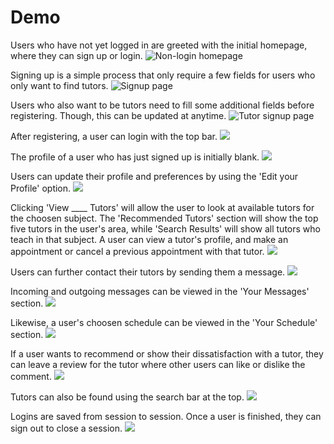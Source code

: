 # Demo
Users who have not yet logged in are greeted with the initial homepage, where they can sign up or login.
![Non-login homepage](https://github.com/FeHioe/Tutor-Me/blob/master/demo/initial_hompage.gif "Initial homepage")

Signing up is a simple process that only require a few fields for users who only want to find tutors.
![Signup page](https://github.com/FeHioe/Tutor-Me/blob/master/demo/signup.gif "Signup page")

Users who also want to be tutors need to fill some additional fields before registering. Though, this can be updated at anytime.
![Tutor signup page](https://github.com/FeHioe/Tutor-Me/blob/master/demo/tutor_signup.gif "Tutor signup page")

After registering, a user can login with the top bar.
![](https://github.com/FeHioe/Tutor-Me/blob/master/demo/login.gif "")

The profile of a user who has just signed up is initially blank. 
![](https://github.com/FeHioe/Tutor-Me/blob/master/demo/initial_prof.gif "")

Users can update their profile and preferences by using the 'Edit your Profile' option.
![](https://github.com/FeHioe/Tutor-Me/blob/master/demo/update_prof.gif "")

Clicking 'View ____ Tutors' will allow the user to look at available tutors for the choosen subject. The 'Recommended Tutors' section will show the top five tutors in the user's area, while 'Search Results' will show all tutors who teach in that subject. A user can view a tutor's profile, and make an appointment or cancel a previous appointment with that tutor.
![](https://github.com/FeHioe/Tutor-Me/blob/master/demo/view_tutors.gif "")

Users can further contact their tutors by sending them a message.
![](https://github.com/FeHioe/Tutor-Me/blob/master/demo/send_message.gif "")

Incoming and outgoing messages can be viewed in the 'Your Messages' section.
![](https://github.com/FeHioe/Tutor-Me/blob/master/demo/view_msg.gif "")

Likewise, a user's choosen schedule can be viewed in the 'Your Schedule' section.
![](https://github.com/FeHioe/Tutor-Me/blob/master/demo/view_sched.gif "")

If a user wants to recommend or show their dissatisfaction with a tutor, they can leave a review for the tutor where other users can like or dislike the comment.
![](https://github.com/FeHioe/Tutor-Me/blob/master/demo/review.gif "")

Tutors can also be found using the search bar at the top.
![](https://github.com/FeHioe/Tutor-Me/blob/master/demo/search.gif "")

Logins are saved from session to session. Once a user is finished, they can sign out to close a session.
![](https://github.com/FeHioe/Tutor-Me/blob/master/demo/signout.gif "")
